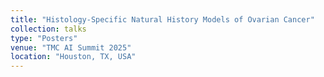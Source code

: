 ```yaml
---
title: "Histology-Specific Natural History Models of Ovarian Cancer"
collection: talks
type: "Posters"
venue: "TMC AI Summit 2025"
location: "Houston, TX, USA"
---
```


